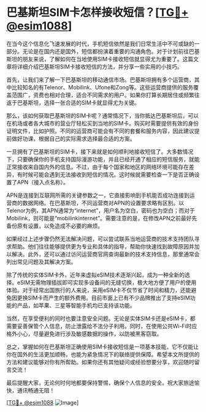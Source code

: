 # 巴基斯坦SIM卡怎样接收短信？[[TG💪+ @esim1088](https://t.me/s/esim1088)]

在当今这个信息化飞速发展的时代，手机短信依然是我们日常生活中不可或缺的一部分。无论是在国内还是国外，短信都扮演着重要的沟通角色。对于计划前往巴基斯坦的朋友来说，了解如何在当地使用SIM卡接收短信就显得尤为重要了。这篇文章将详细介绍巴基斯坦SIM卡接收短信的方法，并分享一些实用的小技巧。

首先，让我们来了解一下巴基斯坦的移动通信市场。巴基斯坦拥有多个运营商，其中比较知名的有Telenor、Mobilink、Ufone和Zong等。这些运营商提供的服务覆盖范围广，资费也相对合理，适合不同需求的用户。如果你打算长期居住或频繁往返于巴基斯坦，选择一张合适的SIM卡就显得尤为关键。

那么，该如何获取巴基斯坦的SIM卡呢？通常情况下，当你抵达巴基斯坦后，可以在机场或者各大城市的营业厅轻松买到当地的SIM卡。购买时需要提供有效的身份证明文件，比如护照。不同的运营商可能会有不同的套餐和服务内容，因此建议提前做好功课，根据自己的实际需求选择最合适的方案。

一旦拥有了巴基斯坦的SIM卡，接下来就是如何顺利地接收短信了。大多数情况下，只要确保你的手机支持国际漫游功能，并且已经开通了相应的短信服务，就能正常接收来自国内外的信息。不过，由于每个国家和地区的网络环境可能存在差异，有时候可能会遇到无法接收到短信的情况。这时候就需要检查一下是否正确设置了APN（接入点名称）。

APN是连接到互联网所需的关键参数之一，它直接影响到手机能否成功连接到运营商的数据网络。在巴基斯坦，不同运营商对APN的设置要求略有区别。以Telenor为例，其APN通常为“internet”，用户名为空白，密码也为空白；而对于Mobilink，则可能是“mobilinkinternet”。需要注意的是，在修改APN之前最好先备份原有设置，以免造成不必要的麻烦。

如果经过上述步骤仍然无法解决问题，可以尝试联系当地运营商的技术支持团队寻求帮助。他们往往能够提供更为专业和具体的指导，帮助你快速找到故障原因并加以解决。此外，还可以通过访问运营商官网查询最新的技术支持信息，那里通常会列出常见问题及其解决方案。

除了传统的实体SIM卡外，近年来虚拟eSIM技术逐渐兴起，成为一种全新的选择。eSIM无需物理插拔即可实现多设备间的无缝切换，极大地方便了用户的使用体验。对于经常出国旅行的人来说，采用eSIM卡不仅节省了时间和精力，还能避免因更换SIM卡而产生的额外费用。目前市面上已有不少品牌推出了支持eSIM功能的产品，如苹果、三星等智能手机均已支持该功能。

当然，在享受便利的同时也要注意安全问题。无论是实体SIM卡还是eSIM卡，都需要妥善保管个人信息，防止泄露给不法分子利用。同时，在使用公共Wi-Fi时应格外小心，尽量避免进行涉及敏感数据的操作，以防被黑客窃取。

总之，掌握如何在巴基斯坦正确使用SIM卡接收短信是一项基本技能，它不仅能让你在国外的生活更加顺畅，也能为紧急情况下的联络提供保障。希望本文所提供的方法和建议能够对你有所帮助。如果你还有其他疑问或经验想要分享，欢迎随时留言交流！

最后提醒大家，无论何时何地都要保持警惕，确保个人信息的安全。祝大家旅途愉快，通讯畅通无阻！

[[TG💪+ @esim1088](https://t.me/s/esim1088) ![Image](https://i.postimg.cc/4NQfJmqS/Snipaste-2025-05-13-00-14-12.png)]
